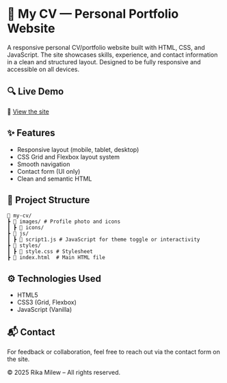 # 💼 My CV — Personal Portfolio Website

A responsive personal CV/portfolio website built with HTML, CSS, and JavaScript. The site showcases skills, experience, and contact information in a clean and structured layout. Designed to be fully responsive and accessible on all devices.

## 🔍 Live Demo

🔗 [View the site](https://rika-milew.github.io/my-cv/)

## ✨ Features

- Responsive layout (mobile, tablet, desktop)
- CSS Grid and Flexbox layout system
- Smooth navigation
- Contact form (UI only)
- Clean and semantic HTML

## 📁 Project Structure

```plaintext
📁 my-cv/
┣ 📁 images/ # Profile photo and icons
┃ ┣ 📁 icons/             
┣ 📁 js/ 
┃ ┣ 📄 script1.js # JavaScript for theme toggle or interactivity
┣ 📁 styles/ 
┃ ┣ 📄 style.css # Stylesheet     
┣ 📄 index.html  # Main HTML file
```
           
## ⚙️ Technologies Used

- HTML5
- CSS3 (Grid, Flexbox)
- JavaScript (Vanilla)

## 📬 Contact

For feedback or collaboration, feel free to reach out via the contact form on the site.

© 2025 Rika Milew – All rights reserved.
